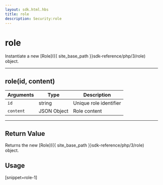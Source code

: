 ```yaml
---
layout: sdk.html.hbs
title: role
description: Security:role
---
```

  

# role
Instantiate a new [Role]({{ site_base_path }}sdk-reference/php/3/role) object.

---

## role(id, content)

| Arguments | Type | Description |
|---------------|---------|----------------------------------------|
| ``id`` | string | Unique role identifier |
| ``content`` | JSON Object | Role content |

---

## Return Value

Returns the new [Role]({{ site_base_path }}sdk-reference/php/3/role) object.

## Usage

[snippet=role-1]
